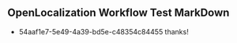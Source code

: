 ## OpenLocalization Workflow Test MarkDown

* 54aaf1e7-5e49-4a39-bd5e-c48354c84455 
thanks!



<!--HONumber=Jan16_HO3-->
